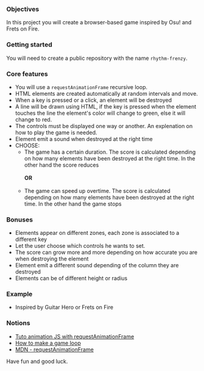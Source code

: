 ### Objectives
In this project you will create a browser-based game inspired by Osu! and Frets on Fire.

### Getting started
You will need to create a public repository with the name `rhythm-frenzy`.

### Core features
- You will use a `requestAnimationFrame` recursive loop.
- HTML elements are created automatically at random intervals and move.
- When a key is pressed or a click, an element will be destroyed
- A line will be drawn using HTML, if the key is pressed when the element touches the line the element's color will change to green, else it will change to red.
- The controls must be displayed one way or another. An explenation on how to play the game is needed.
- Element emit a sound when destroyed at the right time
- CHOOSE: 
    - The game has a certain duration. The score is calculated depending on how many elements have been destroyed at the right time. In the other hand the score reduces<br><br>
    **OR**
    <br><br>
    - The game can speed up overtime. The score is calculated depending on how many elements have been destroyed at the right time. In the other hand the game stops

### Bonuses
- Elements appear on different zones, each zone is associated to a different key
- Let the user choose which controls he wants to set.
- The score can grow more and more depending on how accurate you are when destroying the element
- Element emit a different sound depending of the column they are destroyed
- Elements can be of different height or radius

### Example
- Inspired by Guitar Hero or Frets on Fire

### Notions
- [Tuto animation JS with requestAnimationFrame](https://grafikart.fr/tutoriels/animation-requestanimationframe-764)
- [How to make a game loop](https://spicyyoghurt.com/tutorials/html5-javascript-game-development/create-a-proper-game-loop-with-requestanimationframe)
- [MDN - requestAnimationFrame](https://developer.mozilla.org/fr/docs/Web/API/Window/requestAnimationFrame)

Have fun and good luck.

